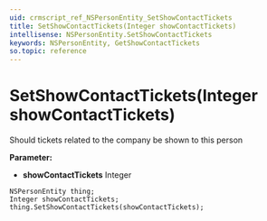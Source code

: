 ```yaml
---
uid: crmscript_ref_NSPersonEntity_SetShowContactTickets
title: SetShowContactTickets(Integer showContactTickets)
intellisense: NSPersonEntity.SetShowContactTickets
keywords: NSPersonEntity, GetShowContactTickets
so.topic: reference
---
```


# SetShowContactTickets(Integer showContactTickets)

Should tickets related to the company be shown to this person

**Parameter:** 
* **showContactTickets** Integer

```crmscript
NSPersonEntity thing;
Integer showContactTickets;
thing.SetShowContactTickets(showContactTickets);
```

